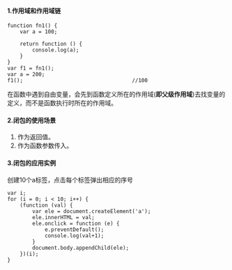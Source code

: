 #### 1.作用域和作用域链

```
function fn1() {
	var a = 100;

	return function () {
		console.log(a);
	}
}
var f1 = fn1();
var a = 200;
f1();                                   //100
```

​	在函数中遇到自由变量，会先到函数定义所在的作用域(**即父级作用域**)去找变量的定义，而不是函数执行时所在的作用域。

#### 2.闭包的使用场景

1. 作为返回值。
2. 作为函数参数传入。


#### 3.闭包的应用实例

创建10个a标签，点击每个标签弹出相应的序号

```
var i;
for (i = 0; i < 10; i++) {
	(function (val) {
		var ele = document.createElement('a');
		ele.innerHTML = val;
		ele.onclick = function (e) {
			e.preventDefault();
			console.log(val+1);
		}
		document.body.appendChild(ele);
	})(i);
}
```

